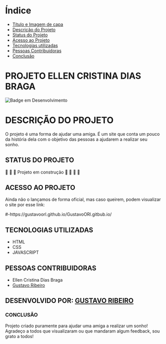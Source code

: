 # Índice 

* [Título e Imagem de capa](#projeto-ellen-cristina-dias-braga)
* [Descrição do Projeto](#descrição-do-projeto)
* [Status do Projeto](#status-do-Projeto)
* [Acesso ao Projeto](#acesso-ao-projeto)
* [Tecnologias utilizadas](#tecnologias-utilizadas)
* [Pessoas Contribuidoras](#pessoas-contribuidoras)
* [Conclusão](#conclusão)


<h1>PROJETO ELLEN CRISTINA DIAS BRAGA</h1>

![Badge em Desenvolvimento](http://img.shields.io/static/v1?label=STATUS&message=EM%20DESENVOLVIMENTO&color=GREEN&style=for-the-badge)

<h1>DESCRIÇÃO DO PROJETO</h1>
<p>O projeto é uma forma de ajudar uma amiga. É um site que conta um pouco da história dela com o objetivo das pessoas a ajudarem a realizar seu sonho. </p>

<h2>STATUS DO PROJETO</h2>

:construction: :construction: :construction: Projeto em construção :construction: :construction: :construction: :construction:

<h2>ACESSO AO PROJETO</h2>
<p>Ainda não o lançamos de forma oficial, mas caso queirem, podem visualizar o site por esse link:</p>
#-https://gustavoorl.github.io/GustavoORl.gitbub.io/

<h2>TECNOLOGIAS UTILIZADAS</h2>
<ul>
  <li>HTML</li>
  <li>CSS</li>
  <li>JAVASCRIPT</li>
</ul>

<h2>PESSOAS CONTRIBUIDORAS</h2>
<ul>
  <li>Ellen Cristina Dias Braga</li>
  <li><a href="https://github.com/GustavoORl"> Gustavo Ribeiro</a></li>
</ul>

<h2>DESENVOLVIDO POR: <a href="https://github.com/GustavoORl"> GUSTAVO RIBEIRO </a></h2>

<h3>CONCLUSÃO</h3>
<p>Projeto criado puramente para ajudar uma amiga a realizar um sonho! Agradeço a todos que visualizaram ou que mandaram algum feedback, sou grato a todos!</p>


